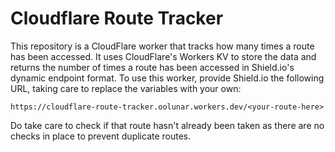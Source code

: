 # Cloudflare Route Tracker

This repository is a CloudFlare worker that tracks how many times a route has been accessed. It uses CloudFlare's Workers KV to store the data and returns the number of times a route has been accessed in Shield.io's dynamic endpoint format. To use this worker, provide Shield.io the following URL, taking care to replace the variables with your own:

```
https://cloudflare-route-tracker.oolunar.workers.dev/<your-route-here>
```

Do take care to check if that route hasn't already been taken as there are no checks in place to prevent duplicate routes.